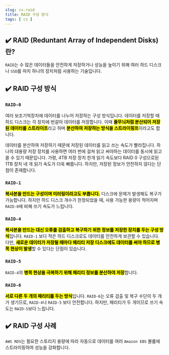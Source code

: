```yaml
---
slug: cs-raid
title: RAID 구성 방식
tags: [ cs ]
---
```


## ✔️ RAID (Reduntant Array of Independent Disks)란?
`RAID`는 수 많은 데이터들을 안전하게 저장하거나 성능을 높이기 위해 여러 하드 디스크나 `SSD`를 마치 하나의 장치처럼 사용하는 기술입니다.

## ✔️ RAID 구성 방식
### `RAID-0`
여러 보조기억장치에 데이터를 나누어 저장하는 구성 방식입니다. 데이터를 저장할 때 하드 디스크는 각 장치에 번갈아 데이터를 저장합니다. 이때 <mark>**줄무늬처럼 분산되어 저장된 데이터를 스트라이프**</mark>라고 하며 <mark>**분산하여 저장하는 방식을 스트라이핑프**</mark>이라고도 합니다.

데이터를 분산하여 저장하기 때문에 저장된 데이터를 읽고 쓰는 속도가 빨라집니다. 하나의 대용량 저장 장치를 사용하면 여러 번에 걸쳐 읽고 써야하는 데이터를 동시에 읽고 쓸 수 있기 때문입니다. 가령, 4TB 저장 장치 한개 읽기 속도보다 RAID 0 구성으로된 1TB 장치 네 개 읽기 속도가 더욱 빠릅니다. 하지만, 저장된 정보가 안전하지 않다는 단점이 존재합니다.

### `RAID-1`
<mark>**복사본을 만드는 구성이며 미러링이라고도 부릅니다.**</mark> 디스크에 문제가 발생해도 복구가 가능합니다. 하지만 하드 디스크 개수가 한정되었을 때, 사용 가능한 용량이 적어지며 `RAID-0`에 비해 쓰기 속도가 느립니다.

### `RAID-4`
<mark>**복사본을 만드는 대신 오류를 검출하고 복구하기 위한 정보를 저장한 장치를 두는 구성 방식**</mark>입니다. `RAID-1` 보다 적은 하드 디스크로도 데이터를 안전하게 보관할 수 있습니다. 다만, <mark>**새로운 데이터가 저장될 때마다 패리티 저장 디스크에도 데이터를 써야 하므로 병목 현상이 발생**</mark>할 수 있다는 단점이 있습니다.

### `RAID-5`
`RAID-4`의 <mark>**병목 현상을 극복하기 위해 패리티 정보를 분산하여 저장**</mark>합니다.

### `RAID-6`
<mark>**서로 다른 두 개의 패리티를 두는 방식**</mark>입니다. `RAID-6`는 오류 검출 및 복구 수단이 두 개가 생기므로, `RAID-4`나 `RAID-5` 보다 안전합니다. 하지만, 패리티가 두 개이므로 쓰기 속도는 `RAID-5`보다 느립니다.

## ✔️ RAID 구성 사례
`AWS RDS`는 필요한 스토리지 용량에 따라 자동으로 데이터를 여러 `Amazon EBS` 볼륨에 스트라이핑하여 성능을 강화합니다.
